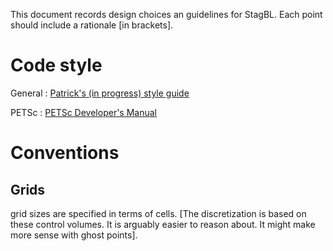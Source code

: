 This document records design choices an guidelines for StagBL.
Each point should include a rationale [in brackets].

# Code style

General : [Patrick's (in progress) style guide](bitbucket.org/psanan/pdsstyle)

PETSc : [PETSc Developer's Manual](http://www.mcs.anl.gov/petsc/petsc-current/docs/developers.pdf)

# Conventions 

## Grids

grid sizes are specified in terms of cells. [The discretization is based on these control volumes. It is arguably easier to reason about. It might make more sense with ghost points].


